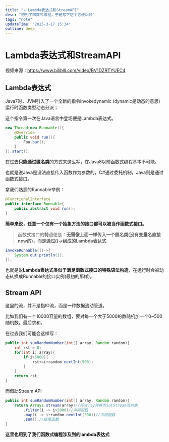 ```yaml
---
title: "☕ Lambda表达式和StreamAPI"
desc: "想到了函数式编程，于是写下这个方便回顾"
tags: "note"
updateTime: "2025-3-17 15:34"
outline: deep
---
```


# Lambda表达式和StreamAPI

视频来源：https://www.bilibili.com/video/BV1DZRTYUEC4

## Lambda表达式

Java7时，JVM引入了一个全新的指令invokedynamic (dynamic是动态的意思) 运行时函数类型动态分派；

这个指令第一次在Java语言中登场便是Lambda表达式。

```java
new Thread(new Runnable(){
	@Override
	public void run(){
		Foo.bar();
	}
}).start();
```

在过去**只能通过匿名类**的方式来这么写，在Java8以前函数式编程基本不可能。

也就是说Java是没法直接传入函数作为参数的，C#通过委托机制，Java则是通过函数式接口。

拿我们熟悉的Runnable举例：

```java
@FunctionalInterface
public interface Runnable{
	public abstract void run();
}
```

**简单来说，任意一个仅有一个抽象方法的接口都可以被当作函数式接口。**

> 函数式接口的**特点**便是：**无需像上面一样传入一个匿名类(没有变量名直接new的)，而是通过()->组成的Lambda表达式**

```java
invokeRunnable(()->{
	System.out.println(1);
});
```

也就是说**Lambda表达式类似于满足函数式接口的特殊语法构造**，在运行时会被动态转换成Runnable的接口实例(最初的那样)。



## Stream API

这里的流，并不是指IO流，而是一种数据流动管道。

比如我们有一个10000容量的数组，要对每一个大于5000的数随机加一个0~500随机数，最后求和。

在过去我们可能会这样写：

```java
public int sumRandomNumber(int[] array, Random random){
	int rst = 0;
	for(int i: array){
		if(i>5000){
			rst+=i+random.nextInt(500);
		}
	}
	return rst;
}
```

而借助Stream API

```java
public int sumRandomNumber(int[] array, Random random){
	return Arrays.stream(array)//将array转换为intStream流对象
        .filter(i -> i>5000)//中间函数
        .map(i -> i+random.nextInt(500))//中间函数
        .sum();//结尾函数
}
```

**这里也用到了我们函数式编程涉及到的lambda表达式**

